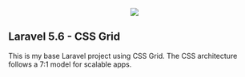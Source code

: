 <p align="center"><img src="https://laravel.com/assets/img/components/logo-laravel.svg"></p>


## Laravel 5.6 - CSS Grid

This is my base Laravel project using CSS Grid. The CSS architecture follows a 7:1 model for scalable apps.
